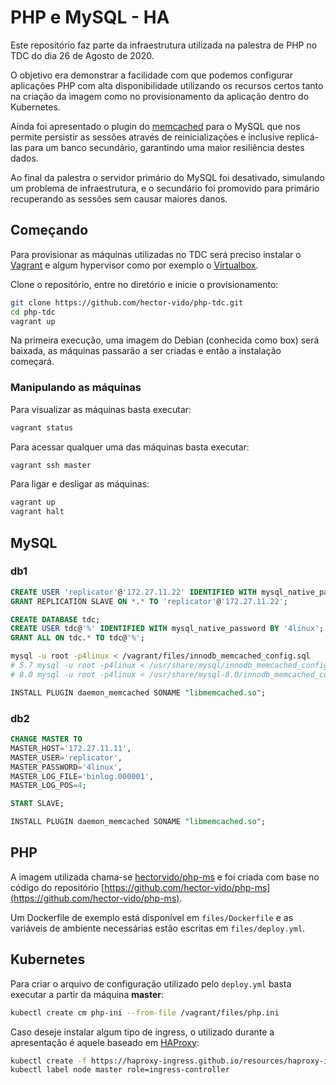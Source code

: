 # PHP e MySQL - HA

Este repositório faz parte da infraestrutura utilizada na palestra de PHP no TDC do dia 26 de Agosto de 2020.

O objetivo era demonstrar a facilidade com que podemos configurar aplicações PHP com alta disponibilidade utilizando os recursos certos tanto na criação da imagem como no provisionamento da aplicação dentro do Kubernetes.

Ainda foi apresentado o plugin do [memcached](https://www.memcached.org/) para o MySQL que nos permite persistir as sessões através de reinicializações e inclusive replicá-las para um banco secundário, garantindo uma maior resiliência destes dados.

Ao final da palestra o servidor primário do MySQL foi desativado, simulando um problema de infraestrutura, e o secundário foi promovido para primário recuperando as sessões sem causar maiores danos.

## Começando

Para provisionar as máquinas utilizadas no TDC será preciso instalar o [Vagrant](https://www.vagrantup.com/) e algum hypervisor como por exemplo o [Virtualbox](https://www.virtualbox.org/).

Clone o repositório, entre no diretório e inicie o provisionamento:

```bash
git clone https://github.com/hector-vido/php-tdc.git
cd php-tdc
vagrant up
```

Na primeira execução, uma imagem do Debian (conhecida como box) será baixada, as máquinas passarão a ser criadas e então a instalação começará.

### Manipulando as máquinas

Para visualizar as máquinas basta executar:

```bash
vagrant status
```

Para acessar qualquer uma das máquinas basta executar:

```bash
vagrant ssh master
```

Para ligar e desligar as máquinas:

```bash
vagrant up
vagrant halt
```

## MySQL

### db1

```sql
CREATE USER 'replicator'@'172.27.11.22' IDENTIFIED WITH mysql_native_password BY '4linux';
GRANT REPLICATION SLAVE ON *.* TO 'replicator'@'172.27.11.22';

CREATE DATABASE tdc;
CREATE USER tdc@'%' IDENTIFIED WITH mysql_native_password BY '4linux';
GRANT ALL ON tdc.* TO tdc@'%';
```

```bash
mysql -u root -p4linux < /vagrant/files/innodb_memcached_config.sql
# 5.7 mysql -u root -p4linux < /usr/share/mysql/innodb_memcached_config.sql
# 8.0 mysql -u root -p4linux < /usr/share/mysql-8.0/innodb_memcached_config.sql
```

```sql
INSTALL PLUGIN daemon_memcached SONAME "libmemcached.so";
```

### db2

```sql
CHANGE MASTER TO
MASTER_HOST='172.27.11.11',
MASTER_USER='replicator',
MASTER_PASSWORD='4linux',
MASTER_LOG_FILE='binlog.000001',
MASTER_LOG_POS=4;

START SLAVE;

INSTALL PLUGIN daemon_memcached SONAME "libmemcached.so";
```

## PHP

A imagem utilizada chama-se [hectorvido/php-ms](https://hub.docker.com/r/hectorvido/php-ms) e foi criada com base no código do repositório [https://github.com/hector-vido/php-ms](https://github.com/hector-vido/php-ms).

Um Dockerfile de exemplo está disponível em `files/Dockerfile` e as variáveis de ambiente necessárias estão escritas em `files/deploy.yml`.

## Kubernetes

Para criar o arquivo de configuração utilizado pelo `deploy.yml` basta executar a partir da máquina **master**:

```bash
kubectl create cm php-ini --from-file /vagrant/files/php.ini
```

Caso deseje instalar algum tipo de ingress, o utilizado durante a apresentação é aquele baseado em [HAProxy](https://haproxy-ingress.github.io/):

```bash
kubectl create -f https://haproxy-ingress.github.io/resources/haproxy-ingress.yaml
kubectl label node master role=ingress-controller
```
